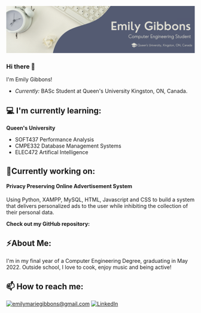 ![](https://github.com/emilygibbons/emilygibbons/blob/main/Github%20Banner.png)

### Hi there 👋
I'm Emily Gibbons! 
- <i>Currently:</i> BASc Student at Queen's University Kingston, ON, Canada. 

<h2>💻 I'm currently learning:</h2>

__Queen's University__
- SOFT437 Performance Analysis
- CMPE332 Database Management Systems
- ELEC472 Artifical Intelligence

<h2>🔭Currently working on:</h2>
<h4>Privacy Preserving Online Advertisement System</h4>

Using Python, XAMPP, MySQL, HTML, Javascript and CSS to build a system that delivers personalized ads to the user while inhibiting the collection of their personal data.

__Check out my GitHub repository:__

<h2> ⚡About Me:</h2>

I'm in my final year of a Computer Engineering Degree, graduating in May 2022. Outside school, I love to cook, enjoy music and being active!

<h2>📫 How to reach me:</h2>

<a href="mailto:emilymariegibbons@gmail.com">![emilymariegibbons@gmail.com](https://img.shields.io/badge/Gmail-D14836?style=for-the-badge&logo=gmail&logoColor=white)</a> <a href="https://www.linkedin.com/in/emilym-gibbons/">![LinkedIn](https://img.shields.io/badge/LinkedIn-0077B5?style=for-the-badge&logo=linkedin&logoColor=white)</a>

<!--
**emilygibbons/emilygibbons** is a ✨ _special_ ✨ repository because its `README.md` (this file) appears on your GitHub profile.

Here are some ideas to get you started:

- 🔭 I’m currently working on ...
- 🌱 I’m currently learning ...
- 👯 I’m looking to collaborate on ...
- 🤔 I’m looking for help with ...
- 💬 Ask me about ...
- 📫 How to reach me: ...
- 😄 Pronouns: ...
- ⚡ Fun fact: ...
-->
